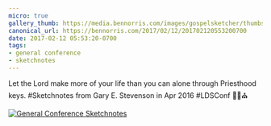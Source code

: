 ```yaml
---
micro: true
gallery_thumb: https://media.bennorris.com/images/gospelsketcher/thumbs/apr-16-1-stevenson.jpg
canonical_url: https://bennorris.com/2017/02/12/201702120553200700
date: 2017-02-12 05:53:20-0700
tags:
- general conference
- sketchnotes
---
```


Let the Lord make more of your life than you can alone through Priesthood keys. #Sketchnotes from Gary E. Stevenson in Apr 2016 #LDSConf ✍🏼⛪️

[![General Conference Sketchnotes](https://media.bennorris.com/images/gospelsketcher/general-conference/apr-2016/apr-16-1-stevenson.jpg)](https://media.bennorris.com/images/gospelsketcher/general-conference/apr-2016/apr-16-1-stevenson.jpg)
